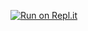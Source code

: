 [![Run on Repl.it](https://repl.it/badge/github/OpenDev-Team/new-website)](https://repl.it/github/OpenDev-Team/new-website)
